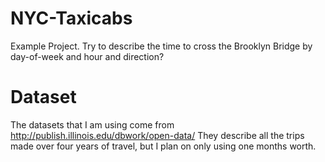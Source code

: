 # NYC-Taxicabs
Example Project. Try to describe the time to cross the Brooklyn Bridge by day-of-week and hour and direction?

# Dataset
The datasets that I am using come from http://publish.illinois.edu/dbwork/open-data/
They describe all the trips made over four years of travel, but I plan on only using one months worth.
